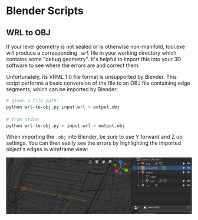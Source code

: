 # Blender Scripts

## WRL to OBJ
If your level geometry is not sealed or is otherwise non-manifold, tool.exe will produce a corresponding `.wrl` file in your working directory which contains some "debug geometry". It's helpful to import this into your 3D software to see where the errors are and correct them.

Unfortunately, its VRML 1.0 file format is unsupported by Blender. This script performs a basic conversion of the file to an OBJ file containing edge segments, which can be imported by Blender:

```sh
# given a file path:
python wrl-to-obj.py input.wrl > output.obj

# from stdin:
python wrl-to-obj.py < input.wrl > output.obj
```

When importing the `.obj` into Blender, be sure to use Y forward and Z up settings. You can then easily see the errors by highlighting the imported object's edges in wireframe view:

![](wrl-blender.png)
